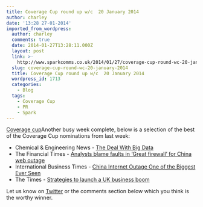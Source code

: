 ```yaml
---
title: Coverage Cup round up w/c  20 January 2014
author: charley
date: '13:28 27-01-2014'
imported_from_wordpress:
  author: charley
  comments: true
  date: 2014-01-27T13:28:11.000Z
  layout: post
  link: >-
    http://www.sparkcomms.co.uk/2014/01/27/coverage-cup-round-wc-20-january-2014/
  slug: coverage-cup-round-wc-20-january-2014
  title: Coverage Cup round up w/c  20 January 2014
  wordpress_id: 1713
  categories:
    - Blog
  tags:
    - Coverage Cup
    - PR
    - Spark
---
```


[Coverage cup](Coverage-cup-167x300.jpg)Another busy week complete, below is a selection of the best of the Coverage Cup nominations from last week:

  * Chemical & Engineering News - [The Deal With Big Data](http://cen.acs.org/articles/92/i2/Deal-Big-Data.html)
  * The Financial Times - [Analysts blame faults in ‘Great firewall’ for China web outage](http://www.ft.com/cms/s/0/08197e6e-8343-11e3-aa65-00144feab7de.html#axzz2raweyOgn)
  * International Business Times - [China Internet Outage One of the Biggest Ever Seen](http://www.ibtimes.co.uk/china-internet-outage-one-biggest-ever-seen-1433367)
  * The Times - [Strategies to launch a UK business boom](http://raconteur.net/business/strategies-to-launch-a-uk-business-boom)

Let us know on [Twitter](https://twitter.com/sparkcomms) or the comments section below which you think is the worthy winner.
